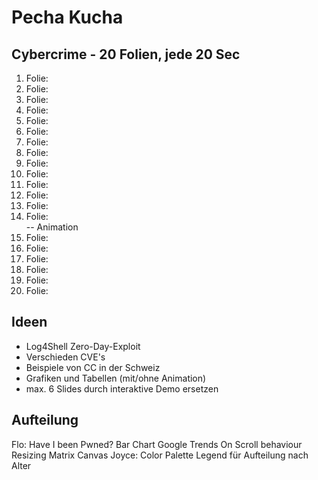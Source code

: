 # Pecha Kucha
## Cybercrime - 20 Folien, jede 20 Sec

1. Folie:
2. Folie:
3. Folie:
4. Folie:
5. Folie:
6. Folie:
7. Folie:
8. Folie:
9. Folie:
10. Folie:
11. Folie:
12. Folie:
13. Folie:
14. Folie:  
-- Animation  
15. Folie:  
16. Folie:
17. Folie:
18. Folie:
19. Folie:
20. Folie:

## Ideen

* Log4Shell Zero-Day-Exploit
* Verschieden CVE's
* Beispiele von CC in der Schweiz
* Grafiken und Tabellen (mit/ohne Animation)
* max. 6 Slides durch interaktive Demo ersetzen

## Aufteilung
Flo:
    Have I been Pwned?
    Bar Chart Google Trends
    On Scroll behaviour
    Resizing Matrix Canvas
Joyce:
    Color Palette
    Legend für Aufteilung nach Alter